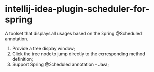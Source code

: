 # intellij-idea-plugin-scheduler-for-spring

A toolset that displays all usages based on the Spring @Scheduled annotation.
1. Provide a tree display window;<br>
2. Click the tree node to jump directly to the corresponding method definition;<br>
3. Support Spring @Scheduled annotation - Java;<br>
